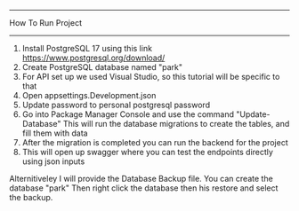 ﻿*************************
How To Run Project
*************************
1. Install PostgreSQL 17 using this link https://www.postgresql.org/download/
2. Create PostgreSQL database named "park"
3. For API set up we used Visual Studio, so this tutorial will be specific to that
4. Open appsettings.Development.json
5. Update password to personal postgresql password
6. Go into Package Manager Console and use the command "Update-Database"
This will run the database migrations to create the tables, and fill them with data
7. After the migration is completed you can run the backend for the project
8. This will open up swagger where you can test the endpoints directly using json inputs

Alternitiveley I will provide the Database Backup file. You can create the database "park" Then right click the database
then his restore and select the backup.
